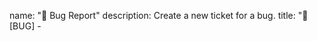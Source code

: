 name: "🐛 Bug Report"
description: Create a new ticket for a bug.
title: "🐛 [BUG] - <title>"
labels: [
"bug"
]
body:

-   type: textarea
    id: description
    attributes:
    label: "Description"
    description: Please enter an explicit description of your issue
    placeholder: Short and explicit description of your incident...
    validations:
    required: true
-   type: input
    id: reprod-url
    attributes:
    label: "Reproduction URL"
    description: Please enter your GitHub URL to provide a reproduction of the issue
    placeholder: ex. https://github.com/USERNAME/REPO-NAME
    validations:
    required: false
-   type: textarea
    id: reprod
    attributes:
    label: "Reproduction steps"
    description: Please enter an explicit description of your issue
    value: | 1. Go to '...' 2. Click on '....' 3. Scroll down to '....' 4. See error
    render: bash
    validations:
    required: true
-   type: textarea
    id: screenshot
    attributes:
    label: "Screenshots"
    description: If applicable, add screenshots to help explain your problem.
    value: |
    ![DESCRIPTION](LINK.png)
    render: bash
    validations:
    required: false
-   type: textarea
    id: logs
    attributes:
    label: "Logs"
    description: Please copy and paste any relevant log output. This will be automatically formatted into code, so no need for backticks.
    render: bash
    validations:
    required: false
-   type: dropdown
    id: browsers
    attributes:
    label: "Browsers"
    description: What browsers are you seeing the problem on ?
    multiple: true
    options: - Firefox - Chrome - Safari - Microsoft Edge - Opera
    validations:
    required: false
-   type: dropdown
    id: os
    attributes:
    label: "OS"
    description: What is the impacted environment ?
    multiple: true
    options: - Android - IOS
    validations:
    required: false
